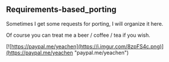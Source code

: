 Requirements-based_porting
---
Sometimes I get some requests for porting, I will organize it here.

Of course you can treat me a beer / coffee / tea if you wish.

[![https://paypal.me/yeachen](https://i.imgur.com/8zpFS4c.png)](https://paypal.me/yeachen "paypal.me/yeachen")